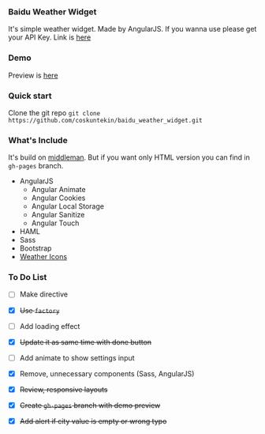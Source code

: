 ### Baidu Weather Widget
It's simple weather widget. Made by AngularJS. If you wanna use please get your API Key. Link is [here](http://lbsyun.baidu.com/apiconsole/key)

### Demo
Preview is [here](http://coskuntekin.github.io/baidu_weather_widget/) 

### Quick start
Clone the git repo `git clone https://github.com/coskuntekin/baidu_weather_widget.git`

### What's Include
It's build on [middleman](https://middlemanapp.com/). But if you want only HTML version you can find in `gh-pages` branch.

- AngularJS
    - Angular Animate
    - Angular Cookies
    - Angular Local Storage
    - Angular Sanitize
    - Angular Touch
- HAML
- Sass
- Bootstrap
- [Weather Icons](http://www.artill.de/weather-icon-font/)

### To Do List
* [ ] Make directive
* [x] ~~Use `factory`~~
* [ ] Add loading effect
* [x] ~~Update it as same time with done button~~
* [ ] Add animate to show settings input
* [x] Remove, unnecessary components (Sass, AngularJS)
* [x] ~~Review, responsive layouts~~
* [x] ~~Create `gh-pages` branch with demo preview~~
* [x] ~~Add alert if city value is empty or wrong typo~~

